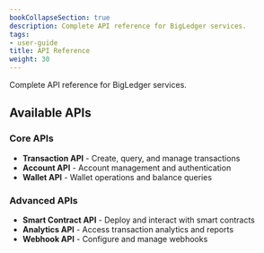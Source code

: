 ```yaml
---
bookCollapseSection: true
description: Complete API reference for BigLedger services.
tags:
- user-guide
title: API Reference
weight: 30
---
```



Complete API reference for BigLedger services.

## Available APIs

### Core APIs
- **Transaction API** - Create, query, and manage transactions
- **Account API** - Account management and authentication
- **Wallet API** - Wallet operations and balance queries

### Advanced APIs
- **Smart Contract API** - Deploy and interact with smart contracts
- **Analytics API** - Access transaction analytics and reports
- **Webhook API** - Configure and manage webhooks